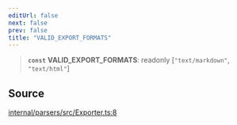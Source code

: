```yaml
---
editUrl: false
next: false
prev: false
title: "VALID_EXPORT_FORMATS"
---
```


> **`const`** **VALID\_EXPORT\_FORMATS**: readonly [`"text/markdown"`, `"text/html"`]

## Source

[internal/parsers/src/Exporter.ts:8](https://github.com/nodenogg-in/alpha-p2p/blob/8383a4b/internal/parsers/src/Exporter.ts#L8)
